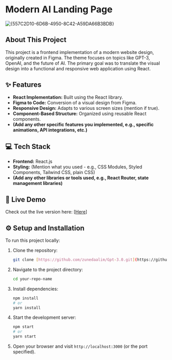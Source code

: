 #  Modern AI Landing Page

![{557C2D10-6D6B-4950-8C42-A59DA66B3BDB}](https://github.com/user-attachments/assets/7ba82865-4d10-43d1-9d60-21c63de487a0)


## About This Project

This project is a frontend implementation of a modern website design, originally created in Figma. The theme focuses on topics like GPT-3, OpenAI, and the future of AI. The primary goal was to translate the visual design into a functional and responsive web application using React.



## ✨ Features

* **React Implementation:** Built using the React library.
* **Figma to Code:** Conversion of a visual design from Figma.
* **Responsive Design:** Adapts to various screen sizes (mention if true).
* **Component-Based Structure:** Organized using reusable React components.
* **(Add any other specific features you implemented, e.g., specific animations, API integrations, etc.)**

## 💻 Tech Stack

* **Frontend:** React.js
* **Styling:** (Mention what you used - e.g., CSS Modules, Styled Components, Tailwind CSS, plain CSS)
* **(Add any other libraries or tools used, e.g., React Router, state management libraries)**

## 🚀 Live Demo

Check out the live version here: [[Here](https://gpt-3-zuned.netlify.app/)]

## ⚙️ Setup and Installation

To run this project locally:

1.  Clone the repository:
    ```bash
    git clone [https://github.com/zunedaalim/Gpt-3.0.git](https://github.com/zunedaalim/Gpt-3.0.git)
    ```
2.  Navigate to the project directory:
    ```bash
    cd your-repo-name
    ```
3.  Install dependencies:
    ```bash
    npm install
    # or
    yarn install
    ```
4.  Start the development server:
    ```bash
    npm start
    # or
    yarn start
    ```
5.  Open your browser and visit `http://localhost:3000` (or the port specified).

